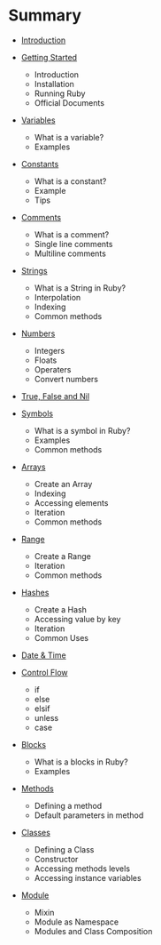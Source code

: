 # Summary

* [Introduction](README.md)


* [Getting Started](/getting_started.md)
    - Introduction
    - Installation
    - Running Ruby
    - Official Documents


* [Variables](/variables.md)
    * What is a variable?
    * Examples
   
 
* [Constants](/constants.md)
    - What is a constant?
    - Example
    - Tips


* [Comments](/comments.md)
    - What is a comment?
    - Single line comments
    - Multiline comments


* [Strings](/strings.md)
    - What is a String in Ruby?
    - Interpolation
    - Indexing
    - Common methods


* [Numbers](/numbers.md)
    - Integers
    - Floats
    - Operaters
    - Convert numbers
  
  
* [True, False and Nil](/true_false_nil.md)


* [Symbols](/symbols.md)
    - What is a symbol in Ruby?
    - Examples
    - Common methods


* [Arrays](/arrays.md)
    - Create an Array
    - Indexing
    - Accessing elements
    - Iteration 
    - Common methods


* [Range](/range.md)
    - Create a Range
    - Iteration
    - Common methods


* [Hashes](/hashes.md)
    - Create a Hash
    - Accessing value by key
    - Iteration
    - Common Uses


* [Date & Time](/date_time.md)


* [Control Flow](/conditional.md)
    - if
    - else
    - elsif
    - unless
    - case

 
* [Blocks]()
    - What is a blocks in Ruby?
    - Examples


* [Methods]()
    - Defining a method
    - Default parameters in method


* [Classes]()
    - Defining a Class
    - Constructor
    - Accessing methods levels
    - Accessing instance variables


* [Module]()
    - Mixin
    - Module as Namespace
    - Modules and Class Composition

